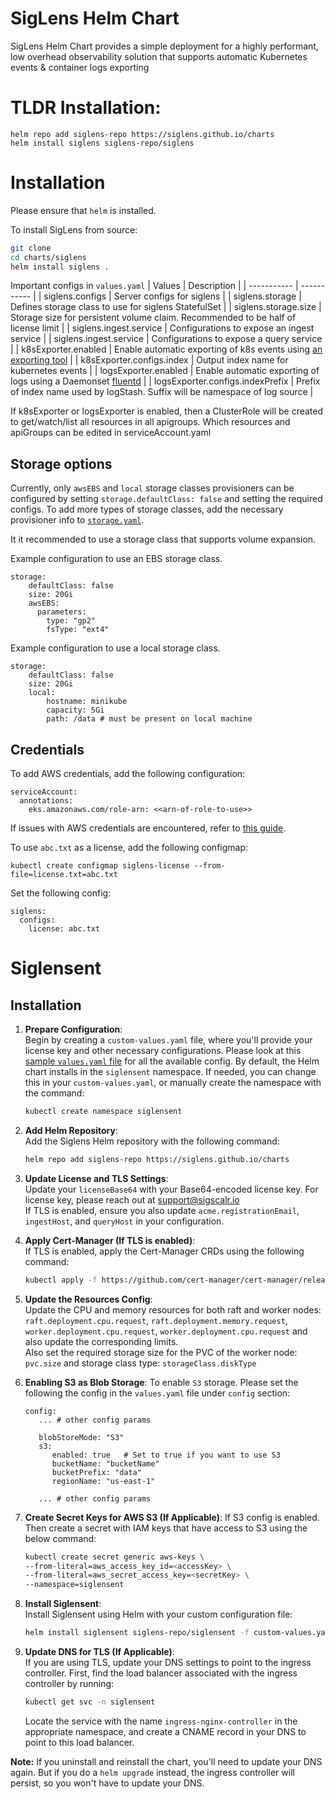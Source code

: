 # SigLens Helm Chart

SigLens Helm Chart provides a simple deployment for a highly performant, low overhead observability solution that supports automatic Kubernetes events & container logs exporting

# TLDR Installation:

```
helm repo add siglens-repo https://siglens.github.io/charts
helm install siglens siglens-repo/siglens
```

# Installation

Please ensure that `helm` is installed.

To install SigLens from source:
```bash
git clone
cd charts/siglens
helm install siglens .
```

Important configs in `values.yaml`
| Values      | Description |
| ----------- | ----------- |
| siglens.configs      | Server configs for siglens       |
| siglens.storage   | Defines storage class to use for siglens StatefulSet        |
| siglens.storage.size | Storage size for persistent volume claim. Recommended to be half of license limit |
| siglens.ingest.service | Configurations to expose an ingest service |
| siglens.ingest.service | Configurations to expose a query service |
| k8sExporter.enabled   | Enable automatic exporting of k8s events using [an exporting tool](https://github.com/opsgenie/kubernetes-event-exporter)      |
| k8sExporter.configs.index   | Output index name for kubernetes events      |
| logsExporter.enabled   | Enable automatic exporting of logs using a Daemonset [fluentd](https://docs.fluentd.org/container-deployment/kubernetes)      |
| logsExporter.configs.indexPrefix   | Prefix of index name used by logStash. Suffix will be namespace of log source      |

If k8sExporter or logsExporter is enabled, then a ClusterRole will be created to get/watch/list all resources in all apigroups. Which resources and apiGroups can be edited in serviceAccount.yaml

## Storage options

Currently, only `awsEBS` and `local` storage classes provisioners can be configured by setting `storage.defaultClass: false` and setting the required configs. To add more types of storage classes, add the necessary provisioner info to [`storage.yaml`](charts/siglens/templates/storage.yaml). 

It it recommended to use a storage class that supports volume expansion. 

Example configuration to use an EBS storage class.
```
storage:
    defaultClass: false
    size: 20Gi
    awsEBS:
      parameters: 
        type: "gp2"
        fsType: "ext4"
```

Example configuration to use a local storage class.
```
storage:
    defaultClass: false
    size: 20Gi
    local:
        hostname: minikube
        capacity: 5Gi 
        path: /data # must be present on local machine
```

## Credentials

To add AWS credentials, add the following configuration:
```
serviceAccount:
  annotations:
    eks.amazonaws.com/role-arn: <<arn-of-role-to-use>>
```

If issues with AWS credentials are encountered, refer to [this guide](https://docs.aws.amazon.com/eks/latest/userguide/iam-roles-for-service-accounts.html).


To use `abc.txt` as a license, add the following configmap:
```
kubectl create configmap siglens-license --from-file=license.txt=abc.txt
```

Set the following config:
```
siglens:
  configs:
    license: abc.txt
```

# Siglensent
## Installation

1. **Prepare Configuration**:  
   Begin by creating a `custom-values.yaml` file, where you'll provide your license key and other necessary configurations. Please look at this [sample `values.yaml` file](https://raw.githubusercontent.com/siglens/charts/main/charts/siglensent/values.yaml)  for all the available config. By default, the Helm chart installs in the `siglensent` namespace. If needed, you can change this in your `custom-values.yaml`, or manually create the namespace with the command:  
   ```bash
   kubectl create namespace siglensent
   ```

2. **Add Helm Repository**:  
   Add the Siglens Helm repository with the following command:  
   ```bash
   helm repo add siglens-repo https://siglens.github.io/charts
   ```

3. **Update License and TLS Settings**:  
   Update your `licenseBase64` with your Base64-encoded license key. For license key, please reach out at support@sigscalr.io \
   If TLS is enabled, ensure you also update `acme.registrationEmail`, `ingestHost`, and `queryHost` in your configuration.

4. **Apply Cert-Manager (If TLS is enabled)**:  
   If TLS is enabled, apply the Cert-Manager CRDs using the following command:  
   ```bash
   kubectl apply -f https://github.com/cert-manager/cert-manager/releases/download/v1.14.4/cert-manager.crds.yaml
   ```

5. **Update the Resources Config**:  
   Update the CPU and memory resources for both raft and worker nodes: `raft.deployment.cpu.request`, `raft.deployment.memory.request`, `worker.deployment.cpu.request`, `worker.deployment.cpu.request` and also update the corresponding limits. \
   Also set the required storage size for the PVC of the worker node: `pvc.size` and storage class type: `storageClass.diskType`

6. **Enabling S3 as Blob Storage**:
   To enable `S3` storage. Please set the following the config in the `values.yaml` file under `config` section:
   ```
   config:
      ... # other config params

      blobStoreMode: "S3"  
      s3:
         enabled: true   # Set to true if you want to use S3
         bucketName: "bucketName"
         bucketPrefix: "data"
         regionName: "us-east-1"
      
      ... # other config params
   ```


7. **Create Secret Keys for AWS S3 (If Applicable)**:
   If S3 config is enabled. Then create a secret with IAM keys that have access to S3 using the below command: 
   ```bash
   kubectl create secret generic aws-keys \
   --from-literal=aws_access_key_id=<accessKey> \
   --from-literal=aws_secret_access_key=<secretKey> \
   --namespace=siglensent
   ```

8. **Install Siglensent**:  
   Install Siglensent using Helm with your custom configuration file:  
   ```bash
   helm install siglensent siglens-repo/siglensent -f custom-values.yaml --namespace siglensent
   ```

9. **Update DNS for TLS (If Applicable)**:  
   If you are using TLS, update your DNS settings to point to the ingress controller. First, find the load balancer associated with the ingress controller by running:  
   ```bash
   kubectl get svc -n siglensent
   ```  
   Locate the service with the name `ingress-nginx-controller` in the appropriate namespace, and create a CNAME record in your DNS to point to this load balancer.

**Note:** If you uninstall and reinstall the chart, you'll need to update your
DNS again. But if you do a `helm upgrade` instead, the ingress controller will
persist, so you won't have to update your DNS.
